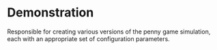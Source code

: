 # Demonstration

Responsible for creating various versions of the penny game simulation,
each with an appropriate set of configuration parameters.

